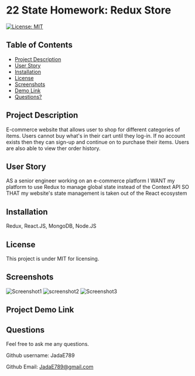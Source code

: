 # 22 State Homework: Redux Store

[![License: MIT](https://img.shields.io/badge/License-MIT-yellow.svg)](https://opensource.org/licenses/MIT)

  ## Table of Contents

  * [Project Description](#project-description)
  * [User Story](#user-story)
  * [Installation](#installation)
  * [License](#license)
  * [Screenshots](#screenshots)
  * [Demo Link](#Project-Demo-Link)
  * [Questions?](#questions)
  
  ## Project Description
  
  E-commerce website that allows user to shop for different categories of items. Users cannot buy what's in their cart until they log-in. If no account exists then they can sign-up and continue on to purchase their items. Users are also able to view ther order history.

  ## User Story
  
  AS a senior engineer working on an e-commerce platform
  I WANT my platform to use Redux to manage global state instead of the Context API
  SO THAT my website's state management is taken out of the React ecosystem

  ## Installation
  
  Redux, React.JS, MongoDB, Node.JS
  
  ## License
  
  This project is under MIT for licensing.

  ## Screenshots

  ![Screenshot1](https://user-images.githubusercontent.com/77691626/126102871-6f5c367b-dcdf-4404-baa9-6e6896c697a9.PNG)
  ![screenshot2](https://user-images.githubusercontent.com/77691626/126102875-fc9abeec-a5ba-4019-a355-5a4c68dbc400.PNG)
  ![Screenshot3](https://user-images.githubusercontent.com/77691626/126102879-93f55281-a967-4f1d-8446-02c9982347da.PNG)
  
  ## Project Demo Link
  
  
  
  ## Questions
  
  Feel free to ask me any questions.
  
  Github username: JadaE789
  
  Github Email: <JadaE789@gmail.com>